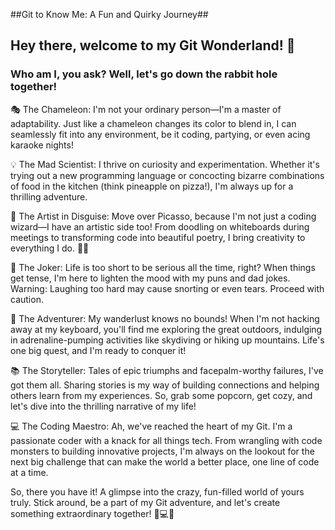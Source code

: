 ##Git to Know Me: A Fun and Quirky Journey##

## Hey there, welcome to my Git Wonderland! 🌟

### Who am I, you ask? Well, let's go down the rabbit hole together!

🎭 The Chameleon: I'm not your ordinary person—I'm a master of adaptability. Just like a chameleon changes its color to blend in, I can seamlessly fit into any environment, be it coding, partying, or even acing karaoke nights!

💡 The Mad Scientist: I thrive on curiosity and experimentation. Whether it's trying out a new programming language or concocting bizarre combinations of food in the kitchen (think pineapple on pizza!), I'm always up for a thrilling adventure.

🎨 The Artist in Disguise: Move over Picasso, because I'm not just a coding wizard—I have an artistic side too! From doodling on whiteboards during meetings to transforming code into beautiful poetry, I bring creativity to everything I do. 🎨✨

🤪 The Joker: Life is too short to be serious all the time, right? When things get tense, I'm here to lighten the mood with my puns and dad jokes. Warning: Laughing too hard may cause snorting or even tears. Proceed with caution.

🚀 The Adventurer: My wanderlust knows no bounds! When I'm not hacking away at my keyboard, you'll find me exploring the great outdoors, indulging in adrenaline-pumping activities like skydiving or hiking up mountains. Life's one big quest, and I'm ready to conquer it!

📚 The Storyteller: Tales of epic triumphs and facepalm-worthy failures, I've got them all. Sharing stories is my way of building connections and helping others learn from my experiences. So, grab some popcorn, get cozy, and let's dive into the thrilling narrative of my life!

💻 The Coding Maestro: Ah, we've reached the heart of my Git. I'm a passionate coder with a knack for all things tech. From wrangling with code monsters to building innovative projects, I'm always on the lookout for the next big challenge that can make the world a better place, one line of code at a time.

So, there you have it! A glimpse into the crazy, fun-filled world of yours truly. Stick around, be a part of my Git adventure, and let's create something extraordinary together! 🚀💻✨